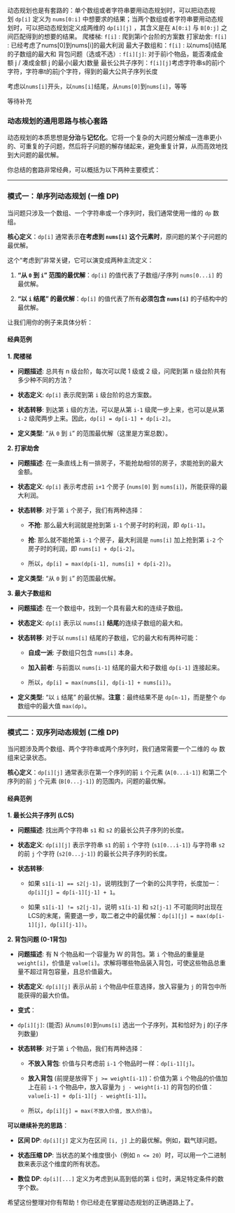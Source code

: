 动态规划也是有套路的：单个数组或者字符串要用动态规划时，可以把动态规划 `dp[i]` 定义为 `nums[0:i]` 中想要求的结果；当两个数组或者字符串要用动态规划时，可以把动态规划定义成两维的 `dp[i][j]` ，其含义是在 `A[0:i]` 与 `B[0:j]` 之间匹配得到的想要的结果。
爬楼梯: `f[i]` : 爬到第i个台阶的方案数
打家劫舍: `f[i]` : 已经考虑了nums[0]到nums[i]的最大利润
最大子数组和：`f[i]` : 以nums[i]结尾的子数组的最大和
背包问题（选或不选）: `f[i][j]`: 对于前i个物品，能否凑成金额 j / 凑成金额 j 的最小(最大)数量
最长公共子序列：`f[i][j]`考虑字符串s的前i个字符，字符串t的前j个字符，得到的最大公共子序列长度

考虑以`nums[i]`开头，以`nums[i]`结尾，从`nums[0]`到`nums[i]`，等等

等待补充



### 动态规划的通用思路与核心套路

动态规划的本质思想是**分治**与**记忆化**。它将一个复杂的大问题分解成一连串更小的、可重复的子问题，然后将子问题的解存储起来，避免重复计算，从而高效地找到大问题的最优解。

你总结的套路非常经典，可以概括为以下两种主要模式：

---

### 模式一：单序列动态规划 (一维 DP)

当问题只涉及一个数组、一个字符串或一个序列时，我们通常使用一维的 `dp` 数组。

**核心定义**：`dp[i]` 通常表示**在考虑到 `nums[i]` 这个元素时**，原问题的某个子问题的最优解。

这个“考虑到”非常关键，它可以演变成两种主流定义：

1. **“从 `0` 到 `i`” 范围的最优解**：`dp[i]` 的值代表了子数组/子序列 `nums[0...i]` 的最优解。
    
2. **“以 `i` 结尾” 的最优解**：`dp[i]` 的值代表了所有**必须包含 `nums[i]`** 的子结构中的最优解。
    

让我们用你的例子来具体分析：

#### 经典范例

**1. 爬楼梯**

- **问题描述**: 总共有 n 级台阶，每次可以爬 1 级或 2 级，问爬到第 n 级台阶共有多少种不同的方法？
    
- **状态定义**: `dp[i]` 表示爬到第 `i` 级台阶的总方案数。
    
- **状态转移**: 到达第 `i` 级的方法，可以是从第 `i-1` 级爬一步上来，也可以是从第 `i-2` 级爬两步上来。因此，`dp[i] = dp[i-1] + dp[i-2]`。
    
- **定义类型**: “从 `0` 到 `i`” 的范围最优解（这里是方案总数）。
    

**2. 打家劫舍**

- **问题描述**: 在一条直线上有一排房子，不能抢劫相邻的房子，求能抢到的最大金额。
    
- **状态定义**: `dp[i]` 表示考虑前 `i+1` 个房子 (`nums[0]` 到 `nums[i]`)，所能获得的最大利润。
    
- **状态转移**: 对于第 `i` 个房子，我们有两种选择：
    
    - **不抢**: 那么最大利润就是抢到第 `i-1` 个房子时的利润，即 `dp[i-1]`。
        
    - **抢**: 那么就不能抢第 `i-1` 个房子，最大利润是 `nums[i]` 加上抢到第 `i-2` 个房子时的利润，即 `nums[i] + dp[i-2]`。
        
    - 所以，`dp[i] = max(dp[i-1], nums[i] + dp[i-2])`。
        
- **定义类型**: “从 `0` 到 `i`” 的范围最优解。
    

**3. 最大子数组和**

- **问题描述**: 在一个数组中，找到一个具有最大和的连续子数组。
    
- **状态定义**: `dp[i]` 表示以 `nums[i]` **结尾**的连续子数组的最大和。
    
- **状态转移**: 对于以 `nums[i]` 结尾的子数组，它的最大和有两种可能：
    
    - **自成一派**: 子数组只包含 `nums[i]` 本身。
        
    - **加入前者**: 与前面以 `nums[i-1]` 结尾的最大和子数组 `dp[i-1]` 连接起来。
        
    - 所以，`dp[i] = max(nums[i], dp[i-1] + nums[i])`。
        
- **定义类型**: “以 `i` 结尾” 的最优解。**注意**：最终结果不是 `dp[n-1]`，而是整个 `dp` 数组中的最大值 `max(dp)`。
    

---

### 模式二：双序列动态规划 (二维 DP)

当问题涉及两个数组、两个字符串或两个序列时，我们通常需要一个二维的 `dp` 数组来记录状态。

**核心定义**：`dp[i][j]` 通常表示在第一个序列的前 `i` 个元素 (`A[0...i-1]`) 和第二个序列的前 `j` 个元素 (`B[0...j-1]`) 的范围内，问题的最优解。

#### 经典范例

**1. 最长公共子序列 (LCS)**

- **问题描述**: 找出两个字符串 `s1` 和 `s2` 的最长公共子序列的长度。
    
- **状态定义**: `dp[i][j]` 表示字符串 `s1` 的前 `i` 个字符 (`s1[0...i-1]`) 与字符串 `s2` 的前 `j` 个字符 (`s2[0...j-1]`) 的最长公共子序列的长度。
    
- **状态转移**:
    
    - 如果 `s1[i-1] == s2[j-1]`，说明找到了一个新的公共字符，长度加一：`dp[i][j] = dp[i-1][j-1] + 1`。
        
    - 如果 `s1[i-1] != s2[j-1]`，说明 `s1[i-1]` 和 `s2[j-1]` 不可能同时出现在LCS的末尾，需要退一步，取二者之中的最优解：`dp[i][j] = max(dp[i-1][j], dp[i][j-1])`。
        

**2. 背包问题 (0-1背包)**

- **问题描述**: 有 N 个物品和一个容量为 W 的背包。第 `i` 个物品的重量是 `weight[i]`，价值是 `value[i]`。求解将哪些物品装入背包，可使这些物品总重量不超过背包容量，且总价值最大。
    
- **状态定义**: `dp[i][j]` 表示从前 `i` 个物品中任意选择，放入容量为 `j` 的背包中所能获得的最大价值。
- **变式**：
- `dp[i][j]`: (能否) 从`nums[0]`到`nums[i]` 选出一个子序列，其和恰好为 j 的(子序列数量)
    
- **状态转移**: 对于第 `i` 个物品，我们有两种选择：
    
    - **不放入背包**: 价值与只考虑前 `i-1` 个物品时一样：`dp[i-1][j]`。
        
    - **放入背包** (前提是放得下 `j >= weight[i-1]`)：价值为第 `i` 个物品的价值加上在前 `i-1` 个物品中，放入容量为 `j - weight[i-1]` 的背包的价值：`value[i-1] + dp[i-1][j - weight[i-1]]`。
        
    - 所以，`dp[i][j] = max(不放入价值, 放入价值)`。
        


**可以继续补充的思路**：

- **区间 DP**: `dp[i][j]` 定义为在区间 `[i, j]` 上的最优解。例如，戳气球问题。
    
- **状态压缩 DP**: 当状态的某个维度很小（例如 `n <= 20`）时，可以用一个二进制数来表示这个维度的所有状态。
    
- **数位 DP**: `dp[i][...]` 定义为考虑到从高到低的第 `i` 位时，满足特定条件的数字个数。
    

希望这份整理对你有帮助！你已经走在掌握动态规划的正确道路上了。